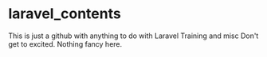 # laravel_contents
This is just a github with anything to do with Laravel Training and misc
Don't get to excited. Nothing fancy here.


